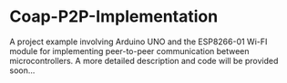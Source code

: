 # Coap-P2P-Implementation
A project example involving Arduino UNO and the ESP8266-01 Wi-FI module for implementing peer-to-peer communication between microcontrollers.
A more detailed description and code will be provided soon...
